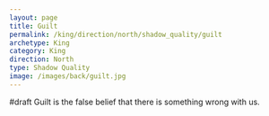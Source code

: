 ```yaml
---
layout: page
title: Guilt
permalink: /king/direction/north/shadow_quality/guilt
archetype: King
category: King
direction: North
type: Shadow Quality
image: /images/back/guilt.jpg
---
```

#draft Guilt is the false belief that there is something wrong with us. 

